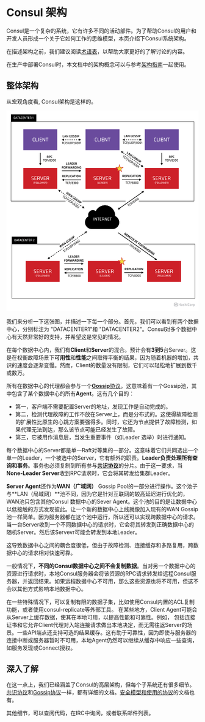 # Consul 架构

Consul是一个复杂的系统，它有许多不同的活动部件。为了帮助Consul的用户和开发人员形成一个关于它如何工作的思维模型，本页介绍下Consul系统架构。

在描述架构之前，我们建议阅读[术语表](https://www.consul.io/docs/glossary)，以帮助大家更好的了解讨论的内容。

在生产中部署Consul时，本文档中的架构概念可以与参考[架构指南](https://learn.hashicorp.com/tutorials/consul/reference-architecture?utm_source=consul.io&utm_medium=docs)一起使用。

## 整体架构

从宏观角度看, Consul架构是这样的。

![](../.gitbook/assets/consul-arch.png)

我们来分析一下这张图，并描述一下每一个部分。首先，我们可以看到有两个数据中心，分别标注为 "DATACENTER1"和 "DATACENTER2"。Consul对多个数据中心有天然非常好的支持，并希望这是常见的情况。

在每个数据中心内，我们有**Client**和**Server**的混合。预计会有**3到5**台Server。这是在权衡故障场景下**可用性**和**性能**之间取得平衡的结果，因为随着机器的增加，共识的速度会逐渐变慢。然而，Client的数量没有限制，它们可以轻松地扩展到数千或数万。

所有在数据中心的代理都会参与一个[**Gossip**协议](https://www.consul.io/docs/internals/gossip、)。这意味着有一个Gossip池，其中包含了某个数据中心的所有**Agent**。这有几个目的：

* 第一，客户端不需要配置Server的地址，发现工作是自动完成的。
* 第二，检测代理故障的工作不放在Server上，而是分布式的。这使得故障检测的扩展性比原生的心跳方案要强得多。同时，它还为节点提供了故障检测，如果代理无法到达，那么该节点可能已经发生了故障。
* 第三，它被用作消息层，当发生重要事件（如Leader 选举）时进行通知。

 每个数据中心的Server都是单一Raft对等集的一部分。这意味着它们共同选出一个单一的Leader，一个被选中的Server，它有额外的职责。**Leader负责处理所有查询和事务**。事务也必须复制到所有参与[**共识协议**](https://www.consul.io/docs/internals/consensus)的分片。由于这一要求，当**None-Leader Server**收到RPC请求时，它会将其转发给集群Leader。 

**Server Agent**还作为**WAN（广域网）** Gossip Pool的一部分进行操作。这个池子与**LAN（局域网）**池不同，因为它是针对互联网的较高延迟进行优化的，WAN池只包含其他Consul 数据中心的Sever Agent。这个池的目的是让数据中心以低接触的方式发现彼此。让一个新的数据中心上线就像加入现有的WAN Gossip 池一样简单。因为服务器都在这个池中运行，所以还可以实现跨数据中心的请求。当一台Server收到一个不同数据中心的请求时，它会将其转发到正确数据中心的随机Server。然后该Servevr可能会转发到本地Leader。

这导致数据中心之间的耦合度很低，但由于故障检测、连接缓存和多路复用，跨数据中心的请求相对快速可靠。 

 一般情况下，**不同的Consul数据中心之间不会复制数据**。当对另一个数据中心的资源进行请求时，本地Consul服务器会将该资源的RPC请求转发给远程Consul服务器，并返回结果。如果远程数据中心不可用，那么这些资源也将不可用，但这不会以其他方式影响本地数据中心。

   在一些特殊情况下，可以复制有限的数据子集，比如使用Consul内置的ACL复制功能，或者使用consul-replicate等外部工具。 在某些地方，Client Agent可能会从Server上缓存数据，使其在本地可用，以提高性能和可靠性。例如， 包括连接证书和它允许Client代理对入站连接请求做出本地决定，而无需往返Server的场景。一些API端点还支持可选的结果缓存。这有助于可靠性，因为即使与服务器的连接中断或服务器暂时不可用，本地Agent仍然可以继续从缓存中响应一些查询，如服务发现或Connect授权。

## 深入了解

在这一点上，我们已经涵盖了Consul的高层架构，但每个子系统还有很多细节。[共识协议](https://www.consul.io/docs/internals/consensus)和[Gossip协议](https://www.consul.io/docs/internals/gossip)一样，都有详细的文档。[安全模型和使用的协议](https://www.consul.io/docs/internals/security)的文档也有。 

其他细节，可以查阅代码，在IRC中询问，或者联系邮件列表。

